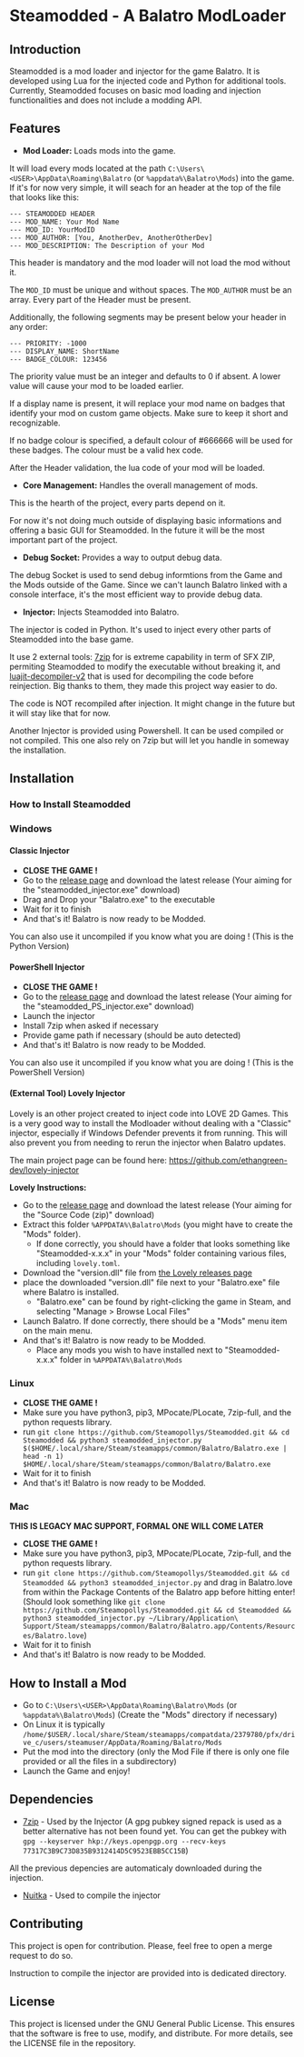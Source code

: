# Steamodded - A Balatro ModLoader

## Introduction

Steamodded is a mod loader and injector for the game Balatro. It is developed using Lua for the injected code and Python for additional tools. Currently, Steamodded focuses on basic mod loading and injection functionalities and does not include a modding API.

## Features

- **Mod Loader:** Loads mods into the game.

It will load every mods located at the path `C:\Users\<USER>\AppData\Roaming\Balatro` (or `%appdata%\Balatro\Mods`) into the game.
If it's for now very simple, it will seach for an header at the top of the file that looks like this:

```text
--- STEAMODDED HEADER
--- MOD_NAME: Your Mod Name
--- MOD_ID: YourModID
--- MOD_AUTHOR: [You, AnotherDev, AnotherOtherDev]
--- MOD_DESCRIPTION: The Description of your Mod
```

This header is mandatory and the mod loader will not load the mod without it.

The `MOD_ID` must be unique and without spaces. The `MOD_AUTHOR` must be an array. Every part of the Header must be present.

Additionally, the following segments may be present below your header in any order:

```text
--- PRIORITY: -1000
--- DISPLAY_NAME: ShortName
--- BADGE_COLOUR: 123456
```

The priority value must be an integer and defaults to 0 if absent. A lower value will cause your mod to be loaded earlier.

If a display name is present, it will replace your mod name on badges that identify your mod on custom game objects. Make sure to keep it short and recognizable. 

If no badge colour is specified, a default colour of #666666 will be used for these badges. The colour must be a valid hex code.

After the Header validation, the lua code of your mod will be loaded.

- **Core Management:** Handles the overall management of mods.

This is the hearth of the project, every parts depend on it.

For now it's not doing much outside of displaying basic informations and offering a basic GUI for Steamodded. In the future it will be the most important part of the project.

- **Debug Socket:** Provides a way to output debug data.

The debug Socket is used to send debug informtions from the Game and the Mods outside of the Game. Since we can't launch Balatro linked with a console interface, it's the most efficient way to provide debug data.

- **Injector:** Injects Steamodded into Balatro.

The injector is coded in Python. It's used to inject every other parts of Steamodded into the base game.

It use 2 external tools: [7zip](https://www.7-zip.org/) for is extreme capability in term of SFX ZIP, permiting Steamodded to modify the executable without breaking it, and [luajit-decompiler-v2](https://github.com/marsinator358/luajit-decompiler-v2) that is used for decompiling the code before reinjection. Big thanks to them, they made this project way easier to do.

The code is NOT recompiled after injection. It might change in the future but it will stay like that for now.

Another Injector is provided using Powershell. It can be used compiled or not compiled. This one also rely on 7zip but will let you handle in someway the installation.

## Installation

### How to Install Steamodded

### Windows

#### Classic Injector

- **CLOSE THE GAME !**
- Go to the [release page](https://github.com/Steamopollys/steamodded/releases) and download the latest release (Your aiming for the "steamodded_injector.exe" download)
- Drag and Drop your "Balatro.exe" to the executable
- Wait for it to finish
- And that's it! Balatro is now ready to be Modded.

You can also use it uncompiled if you know what you are doing ! (This is the Python Version)

#### PowerShell Injector

- **CLOSE THE GAME !**
- Go to the [release page](https://github.com/Steamopollys/steamodded/releases) and download the latest release (Your aiming for the "steamodded_PS_injector.exe" download)
- Launch the injector
- Install 7zip when asked if necessary
- Provide game path if necessary (should be auto detected)
- And that's it! Balatro is now ready to be Modded.

You can also use it uncompiled if you know what you are doing ! (This is the PowerShell Version)

#### (External Tool) Lovely Injector

Lovely is an other project created to inject code into LOVE 2D Games. This is a very good way to install the Modloader without dealing with a "Classic" injector, especially if Windows Defender prevents it from running. This will also prevent you from needing to rerun the injector when Balatro updates.

The main project page can be found here: https://github.com/ethangreen-dev/lovely-injector

**Lovely Instructions:**
- Go to the [release page](https://github.com/Steamopollys/steamodded/releases) and download the latest release (Your aiming for the "Source Code (zip)" download)
- Extract this folder `%APPDATA%\Balatro\Mods` (you might have to create the "Mods" folder).
  - If done correctly, you should have a folder that looks something like "Steamodded-x.x.x" in your "Mods" folder containing various files, including `lovely.toml`.
- Download the "version.dll" file from [the Lovely releases page](https://github.com/ethangreen-dev/lovely-injector/releases) 
- place the downloaded "version.dll" file next to your "Balatro.exe" file where Balatro is installed.
  - "Balatro.exe" can be found by right-clicking the game in Steam, and selecting "Manage > Browse Local Files"
- Launch Balatro. If done correctly, there should be a "Mods" menu item on the main menu.
- And that's it! Balatro is now ready to be Modded.
  - Place any mods you wish to have installed next to "Steamodded-x.x.x" folder in `%APPDATA%\Balatro\Mods`

### Linux

- **CLOSE THE GAME !**
- Make sure you have python3, pip3, MPocate/PLocate, 7zip-full, and the python requests library.
- run `git clone https://github.com/Steamopollys/Steamodded.git && cd Steamodded && python3 steamodded_injector.py $($HOME/.local/share/Steam/steamapps/common/Balatro/Balatro.exe | head -n 1) $HOME/.local/share/Steam/steamapps/common/Balatro/Balatro.exe`
- Wait for it to finish
- And that's it! Balatro is now ready to be Modded.

### Mac

**THIS IS LEGACY MAC SUPPORT, FORMAL ONE WILL COME LATER**

- **CLOSE THE GAME !**
- Make sure you have python3, pip3, MPocate/PLocate, 7zip-full, and the python requests library.
- run `git clone https://github.com/Steamopollys/Steamodded.git && cd Steamodded && python3 steamodded_injector.py` and drag in Balatro.love from within the Package Contents of the Balatro app before hitting enter! (Should look something like `git clone https://github.com/Steamopollys/Steamodded.git && cd Steamodded && python3 steamodded_injector.py ~/Library/Application\ Support/Steam/steamapps/common/Balatro/Balatro.app/Contents/Resources/Balatro.love`)
- Wait for it to finish
- And that's it! Balatro is now ready to be Modded.

## How to Install a Mod

- Go to `C:\Users\<USER>\AppData\Roaming\Balatro\Mods` (or `%appdata%\Balatro\Mods`) (Create the "Mods" directory if necessary)
- On Linux it is typically `/home/$USER/.local/share/Steam/steamapps/compatdata/2379780/pfx/drive_c/users/steamuser/AppData/Roaming/Balatro/Mods`
- Put the mod into the directory (only the Mod File if there is only one file provided or all the files in a subdirectory)
- Launch the Game and enjoy!

## Dependencies

- [7zip](https://www.7-zip.org/) - Used by the Injector (A gpg pubkey signed repack is used as a better alternative has not been found yet. You can get the pubkey with `gpg --keyserver hkp://keys.openpgp.org --recv-keys 77317C3B9C73D835B9312414D5C9523EBB5CC15B`)

All the previous depencies are automaticaly downloaded during the injection.

- [Nuitka](https://pypi.org/project/Nuitka/) - Used to compile the injector

## Contributing

This project is open for contribution. Please, feel free to open a merge request to do so.

Instruction to compile the injector are provided into is dedicated directory.

## License

This project is licensed under the GNU General Public License. This ensures that the software is free to use, modify, and distribute. For more details, see the LICENSE file in the repository.
